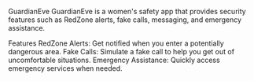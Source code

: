 GuardianEve
GuardianEve is a women's safety app that provides security features such as RedZone alerts, fake calls, messaging, and emergency assistance.

Features
RedZone Alerts: Get notified when you enter a potentially dangerous area.
Fake Calls: Simulate a fake call to help you get out of uncomfortable situations.
Emergency Assistance: Quickly access emergency services when needed.

